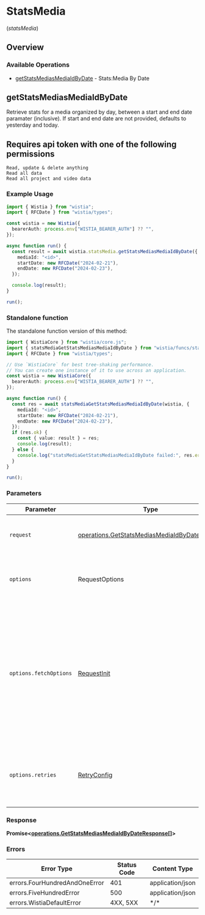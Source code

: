 # StatsMedia
(*statsMedia*)

## Overview

### Available Operations

* [getStatsMediasMediaIdByDate](#getstatsmediasmediaidbydate) - Stats:Media By Date

## getStatsMediasMediaIdByDate

Retrieve stats for a media organized by day, between a start and end date paramater (inclusive). If start and end date are not provided, defaults to yesterday and today.

## Requires api token with one of the following permissions
```
Read, update & delete anything
Read all data
Read all project and video data
```


### Example Usage

<!-- UsageSnippet language="typescript" operationID="get_/stats/medias/{media-id}/by_date" method="get" path="/stats/medias/{media-id}/by_date" -->
```typescript
import { Wistia } from "wistia";
import { RFCDate } from "wistia/types";

const wistia = new Wistia({
  bearerAuth: process.env["WISTIA_BEARER_AUTH"] ?? "",
});

async function run() {
  const result = await wistia.statsMedia.getStatsMediasMediaIdByDate({
    mediaId: "<id>",
    startDate: new RFCDate("2024-02-21"),
    endDate: new RFCDate("2024-02-23"),
  });

  console.log(result);
}

run();
```

### Standalone function

The standalone function version of this method:

```typescript
import { WistiaCore } from "wistia/core.js";
import { statsMediaGetStatsMediasMediaIdByDate } from "wistia/funcs/statsMediaGetStatsMediasMediaIdByDate.js";
import { RFCDate } from "wistia/types";

// Use `WistiaCore` for best tree-shaking performance.
// You can create one instance of it to use across an application.
const wistia = new WistiaCore({
  bearerAuth: process.env["WISTIA_BEARER_AUTH"] ?? "",
});

async function run() {
  const res = await statsMediaGetStatsMediasMediaIdByDate(wistia, {
    mediaId: "<id>",
    startDate: new RFCDate("2024-02-21"),
    endDate: new RFCDate("2024-02-23"),
  });
  if (res.ok) {
    const { value: result } = res;
    console.log(result);
  } else {
    console.log("statsMediaGetStatsMediasMediaIdByDate failed:", res.error);
  }
}

run();
```

### Parameters

| Parameter                                                                                                                                                                      | Type                                                                                                                                                                           | Required                                                                                                                                                                       | Description                                                                                                                                                                    |
| ------------------------------------------------------------------------------------------------------------------------------------------------------------------------------ | ------------------------------------------------------------------------------------------------------------------------------------------------------------------------------ | ------------------------------------------------------------------------------------------------------------------------------------------------------------------------------ | ------------------------------------------------------------------------------------------------------------------------------------------------------------------------------ |
| `request`                                                                                                                                                                      | [operations.GetStatsMediasMediaIdByDateRequest](../../models/operations/getstatsmediasmediaidbydaterequest.md)                                                                 | :heavy_check_mark:                                                                                                                                                             | The request object to use for the request.                                                                                                                                     |
| `options`                                                                                                                                                                      | RequestOptions                                                                                                                                                                 | :heavy_minus_sign:                                                                                                                                                             | Used to set various options for making HTTP requests.                                                                                                                          |
| `options.fetchOptions`                                                                                                                                                         | [RequestInit](https://developer.mozilla.org/en-US/docs/Web/API/Request/Request#options)                                                                                        | :heavy_minus_sign:                                                                                                                                                             | Options that are passed to the underlying HTTP request. This can be used to inject extra headers for examples. All `Request` options, except `method` and `body`, are allowed. |
| `options.retries`                                                                                                                                                              | [RetryConfig](../../lib/utils/retryconfig.md)                                                                                                                                  | :heavy_minus_sign:                                                                                                                                                             | Enables retrying HTTP requests under certain failure conditions.                                                                                                               |

### Response

**Promise\<[operations.GetStatsMediasMediaIdByDateResponse[]](../../models/.md)\>**

### Errors

| Error Type                    | Status Code                   | Content Type                  |
| ----------------------------- | ----------------------------- | ----------------------------- |
| errors.FourHundredAndOneError | 401                           | application/json              |
| errors.FiveHundredError       | 500                           | application/json              |
| errors.WistiaDefaultError     | 4XX, 5XX                      | \*/\*                         |